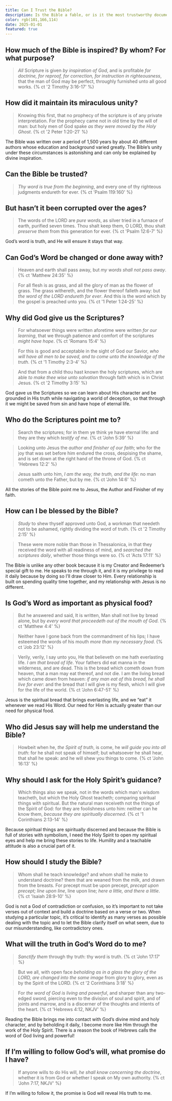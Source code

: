 ```yaml
---
title: Can I Trust the Bible?
description: Is the Bible a fable, or is it the most trustworthy document we have ever possessed?
color: rgb(101,166,114)
date: 2025-01-01
featured: true
---
```


## How much of the Bible is inspired? By whom? For what purpose?

> *All* Scripture is given *by inspiration of God*, and is profitable *for doctrine, for reproof, for correction, for instruction in righteousness*, that the man of God may be perfect, throughly furnished unto all good works.
{% ct '2 Timothy 3:16-17' %}

## How did it maintain its miraculous unity?

> Knowing this first, that no prophecy of the scripture is of any private interpretation. For the prophecy came not in old time by the will of man: but holy men of God spake *as they were moved by the Holy Ghost*.
{% ct '2 Peter 1:20-21' %}

The Bible was written over a period of 1,500 years by about 40 different authors whose education and background varied greatly. The Bible’s unity under these circumstances is astonishing and can only be explained by divine inspiration.

## Can the Bible be trusted?
  
> *Thy word is true from the beginning*, and every one of thy righteous judgments endureth for ever.
{% ct 'Psalm 119:160' %}

## But hasn’t it been corrupted over the ages?

> The words of the LORD are *pure words*, as silver tried in a furnace of earth, purified seven times. Thou shalt keep them, O LORD, thou shalt *preserve them* from this generation for ever.
{% ct 'Psalm 12:6-7' %}

God’s word is truth, and He will ensure it stays that way.

## Can God’s Word be changed or done away with?

> Heaven and earth shall pass away, but *my words shall not pass away*.
{% ct 'Matthew 24:35' %}

> For all flesh is as grass, and all the glory of man as the flower of grass. The grass withereth, and the flower thereof falleth away: but *the word of the LORD endureth for ever*. And this is the word which by the gospel is preached unto you.
{% ct '1 Peter 1:24-25' %}

## Why did God give us the Scriptures?

> For whatsoever things were written aforetime were written *for our learning*, that we through patience and comfort of the scriptures *might have hope*.
{% ct 'Romans 15:4' %}

> For this is good and acceptable in the sight of God our Savior, *who will have all men to be saved, and to come unto the knowledge of the truth*.
{% ct '1 Timothy 2:3-4' %}

> And that from a child thou hast known the holy scriptures, which are able *to make thee wise unto salvation* through faith which is in Christ Jesus.
{% ct '2 Timothy 3:15' %}

God gave us the Scriptures so we can learn about His character and be grounded in His truth while navigating a world of deception, so that through it we might be saved from sin and have hope of eternal life.

## Who do the Scriptures point me to?

> Search the scriptures; for in them ye think ye have eternal life: and they are they which *testify of me*.
{% ct 'John 5:39' %}

> Looking unto Jesus the *author and finisher of our faith*; who for the joy that was set before him endured the cross, despising the shame, and is set down at the right hand of the throne of God.
{% ct 'Hebrews 12:2' %}

> Jesus saith unto him, *I am the way, the truth, and the life*: no man cometh unto the Father, but by me.
{% ct 'John 14:6' %}

All the stories of the Bible point me to Jesus, the Author and Finisher of my faith.

## How can I be blessed by the Bible?

> *Study* to shew thyself approved unto God, a workman that needeth not to be ashamed, rightly dividing the word of truth.
{% ct '2 Timothy 2:15' %}

> These were more noble than those in Thessalonica, in that they received the word with all readiness of mind, and *searched the scriptures daily*, whether those things were so.
{% ct 'Acts 17:11' %}

The Bible is unlike any other book because it is my Creator and Redeemer’s special gift to me. He speaks to me through it, and it is my privilege to read it daily because by doing so I’ll draw closer to Him. Every relationship is built on spending quality time together, and my relationship with Jesus is no different.

## Is God’s Word as important as physical food?

> But he answered and said, It is written, Man shall not live by bread alone, but by *every word that proceedeth out of the mouth of God*.
{% ct 'Matthew 4:4' %}

> Neither have I gone back from the commandment of his lips; I have esteemed the words of his mouth *more than my necessary food*.
{% ct 'Job 23:12' %}

> Verily, verily, I say unto you, He that believeth on me hath everlasting life. *I am that bread of life*. Your fathers did eat manna in the wilderness, and are dead. This is the bread which cometh down from heaven, that a man may eat thereof, and not die. I am the living bread which came down from heaven: *if any man eat of this bread, he shall live for ever*: and the bread that I will give is my flesh, which I will give for the life of the world.
{% ct 'John 6:47-51' %}

Jesus is the spiritual bread that brings everlasting life, and we “eat” it whenever we read His Word. Our need for Him is actually greater than our need for physical food.

## Who did Jesus say will help me understand the Bible?

> Howbeit when he, *the Spirit of truth*, is come, he *will guide you into all truth*: for he shall not speak of himself; but whatsoever he shall hear, that shall he speak: and he will shew you things to come.
{% ct 'John 16:13' %}

## Why should I ask for the Holy Spirit’s guidance?

> Which things also we speak, not in the words which man's wisdom teacheth, but which the Holy Ghost teacheth; comparing spiritual things with spiritual. But the natural man receiveth not the things of the Spirit of God: for they are foolishness unto him: neither can he know them, *because they are spiritually discerned*.
{% ct '1 Corinthians 2:13-14' %}

Because spiritual things are spiritually discerned and because the Bible is full of stories with symbolism, I need the Holy Spirit to open my spiritual eyes and help me bring these stories to life. Humility and a teachable attitude is also a crucial part of it.

## How should I study the Bible?

> Whom shall he teach knowledge? and whom shall he make to understand doctrine? them that are weaned from the milk, and drawn from the breasts. For precept must be upon precept, *precept upon precept; line upon line*, line upon line; *here a little, and there a little*.
{% ct 'Isaiah 28:9-10' %}

God is not a God of contradiction or confusion, so it’s important to not take verses out of context and build a doctrine based on a verse or two. When studying a particular topic, it’s critical to identify as many verses as possible dealing with the topic and to let the Bible clarify itself on what seem, due to our misunderstanding, like contradictory ones.

## What will the truth in God’s Word do to me?

> *Sanctify them* through thy truth: thy word is truth.
{% ct 'John 17:17' %}

> But we all, with open face *beholding as in a glass the glory of the LORD, are changed into the same image* from glory to glory, even as by the Spirit of the LORD.
{% ct '2 Corinthians 3:18' %}

> For *the word of God is living and powerful*, and sharper than any two-edged sword, piercing even to the division of soul and spirit, and of joints and marrow, and is a discerner of the thoughts and intents of the heart.
{% ct 'Hebrews 4:12, NKJV' %}

Reading the Bible brings me into contact with God’s divine mind and holy character, and by beholding it daily, I become more like Him through the work of the Holy Spirit. There is a reason the book of Hebrews calls the word of God living and powerful!

## If I’m willing to follow God’s will, what promise do I have?

> If anyone wills to do His will, *he shall know concerning the doctrine*, whether it is from God or whether I speak on My own authority.
{% ct 'John 7:17, NKJV' %}

If I’m willing to follow it, the promise is God will reveal His truth to me.